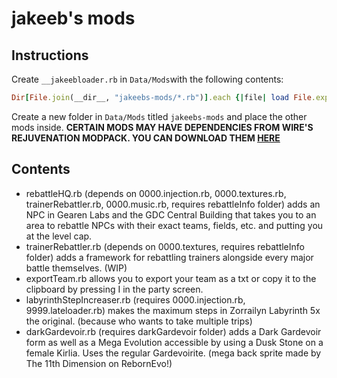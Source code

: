 # jakeeb's mods

## Instructions

Create `__jakeebloader.rb` in `Data/Mods`with the following contents:

```ruby
Dir[File.join(__dir__, "jakeebs-mods/*.rb")].each {|file| load File.expand_path(file) }
```

Create a new folder in `Data/Mods` titled `jakeebs-mods` and place the other mods inside.
**CERTAIN MODS MAY HAVE DEPENDENCIES FROM WIRE'S REJUVENATION MODPACK. YOU CAN DOWNLOAD THEM [HERE](https://github.com/yrsegal/rejuvenation-modpack)**

## Contents

- rebattleHQ.rb (depends on 0000.injection.rb, 0000.textures.rb, trainerRebattler.rb, 0000.music.rb, requires rebattleInfo folder)
  adds an NPC in Gearen Labs and the GDC Central Building that takes you to an area to rebattle NPCs with their exact teams, fields, etc. and putting you at the level cap.
- trainerRebattler.rb (depends on 0000.textures, requires rebattleInfo folder)
  adds a framework for rebattling trainers alongside every major battle themselves. (WIP)
- exportTeam.rb
  allows you to export your team as a txt or copy it to the clipboard by pressing I in the party screen.
- labyrinthStepIncreaser.rb (requires 0000.injection.rb, 9999.lateloader.rb)
  makes the maximum steps in Zorrailyn Labyrinth 5x the original. (because who wants to take multiple trips)
- darkGardevoir.rb (requires darkGardevoir folder)
  adds a Dark Gardevoir form as well as a Mega Evolution accessible by using a Dusk Stone on a female Kirlia. Uses the regular Gardevoirite. (mega back sprite made by The 11th Dimension on RebornEvo!)
